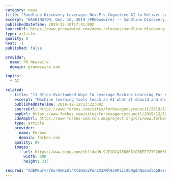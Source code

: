 ```yaml
---
category: news
title: "Sandline Discovery Leverages NexLP's Cognitive AI to Deliver Leading Behavioral and Linguistic Intelligence"
excerpt: "WASHINGTON, Dec. 10, 2019 /PRNewswire/ -- Sandline Discovery, a premier litigation support and eDiscovery service provider, has selected NexLP's cognitive AI platform to assist in delivering new innovative analysis services to its growing global client base. Leveraging powerful data analytics and machine-learning driven tools are at the heart ..."
publishedDateTime: 2019-12-10T17:41:00Z
sourceUrl: https://www.prnewswire.com/news-releases/sandline-discovery-leverages-nexlps-cognitive-ai-to-deliver-leading-behavioral-and-linguistic-intelligence-300972537.html
type: article
quality: 0
heat: -1
published: false

provider:
  name: PR Newswire
  domain: prnewswire.com

topics:
  - AI

related:
  - title: "11 Often-Overlooked Ways To Leverage Machine Learning For Advertising"
    excerpt: "Machine learning tools teach an AI what it should and shouldn't do, iteratively producing better results with each cycle. Today's machine learning ad tools can both create ads and then use insights generated from their creation to adapt their next attempt. Many businesses have already embraced the new technology of AI and machine learning to ..."
    publishedDateTime: 2019-12-12T13:22:00Z
    sourceUrl: https://www.forbes.com/sites/forbesagencycouncil/2019/12/12/11-often-overlooked-ways-to-leverage-machine-learning-for-advertising/
    ampUrl: https://www.forbes.com/sites/forbesagencycouncil/2019/12/12/11-often-overlooked-ways-to-leverage-machine-learning-for-advertising/amp/
    cdnAmpUrl: https://www-forbes-com.cdn.ampproject.org/c/s/www.forbes.com/sites/forbesagencycouncil/2019/12/12/11-often-overlooked-ways-to-leverage-machine-learning-for-advertising/amp/
    type: article
    provider:
      name: Forbes
      domain: forbes.com
    quality: 89
    images:
      - url: https://www.bing.com/th?id=ON.92E1DC47E686B1CBBEE727F2665E7290
        width: 600
        height: 315

secured: "AdEMRurv/VKwr0mRLUl4XtdHaz2Pun2X2XMl9JeMiii9bNqdnNawn3lqpBvzsJN4dPf7lYzbI/3xYLH/W22eo1Ns39qbh3p84Dw+tMHlQG9PJ52gg58GPxLXzIYq9srWgQQSTmQ7C8D00oNZh7hBqcSDRU6XOexijcAkwKQ/rPJCbwNDyKGVvFEsN2pPC+G508vouOQ+1vvW/AZjxmkwrwjzYF4cAMDaLCWsji+cHoGuQaEs7Mp3wPzA9UJzIH2sHy6jqC1zSM0C/djSnyFhDg==;T6o0J76Q1Ttaz3SPle6Arg=="
---
```


